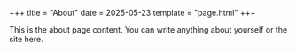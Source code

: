 +++
title = "About"
date = 2025-05-23
template = "page.html"
+++

This is the about page content. You can write anything about yourself or the site here.
